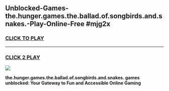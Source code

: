 
## Unblocked-Games-the.hunger.games.the.ballad.of.songbirds.and.snakes.-Play-Online-Free #mjg2x
<h3>
<a href="https://us.freeplayer.one?title=the.hunger.games.the.ballad.of.songbirds.and.snakes.&ref=10M">CLICK TO PLAY</a></h3>
<hr>

<h3>
<a href="https://us.freeplayer.one?title=the.hunger.games.the.ballad.of.songbirds.and.snakes.&ref=10M">CLICK 2 PLAY</a>
  
</h3>

<a href="https://us.freeplayer.one?title=the.hunger.games.the.ballad.of.songbirds.and.snakes.&ref=10M"><img src="https://clearcache.store/games.png"></a>


**the.hunger.games.the.ballad.of.songbirds.and.snakes. games unblocked: Your Gateway to Fun and Accessible Online Gaming**

